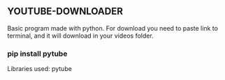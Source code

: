 ## YOUTUBE-DOWNLOADER

Basic program made with python. For download you need to paste link to terminal, and it will download in your videos folder.

### pip install pytube

Libraries used:
    pytube
